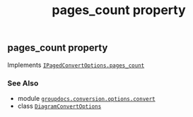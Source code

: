 ﻿---
title: pages_count property
second_title: GroupDocs.Conversion for Python via .NET API References
description: 
type: docs
weight: 90
url: /python-net/groupdocs.conversion.options.convert/diagramconvertoptions/pages_count/
is_root: false
---

## pages_count property


Implements [`IPagedConvertOptions.pages_count`](/conversion/python-net/groupdocs.conversion.options.convert/ipagedconvertoptions#pages_count)

### See Also
* module [`groupdocs.conversion.options.convert`](../../)
* class [`DiagramConvertOptions`](/conversion/python-net/groupdocs.conversion.options.convert/diagramconvertoptions)
